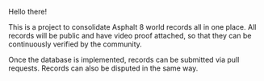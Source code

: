 Hello there!

This is a project to consolidate Asphalt 8 world records all in one place. All records will be public and have video proof attached, so that they can be continuously verified by the community. 

Once the database is implemented, records can be submitted via pull requests. Records can also be disputed in the same way. 
